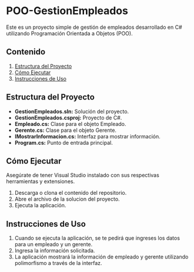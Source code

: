 # POO-GestionEmpleados

Este es un proyecto simple de gestión de empleados desarrollado en C# utilizando Programación Orientada a Objetos (POO).

## Contenido

1. [Estructura del Proyecto](#estructura-del-proyecto)
2. [Cómo Ejecutar](#cómo-ejecutar)
3. [Instrucciones de Uso](#instrucciones-de-uso)

## Estructura del Proyecto

- **GestionEmpleados.sln:** Solución del proyecto.
- **GestionEmpleados.csproj:** Proyecto de C#.
- **Empleado.cs:** Clase para el objeto Empleado.
- **Gerente.cs:** Clase para el objeto Gerente.
- **IMostrarInformacion.cs:** Interfaz para mostrar información.
- **Program.cs:** Punto de entrada principal.

## Cómo Ejecutar

Asegúrate de tener Visual Studio instalado con sus respectivas herramientas y extensiones.

1. Descarga o clona el contenido del repositorio.
2. Abre el archivo de la solucion del proyecto.
3. Ejecuta la aplicación.

## Instrucciones de Uso

1. Cuando se ejecuta la aplicación, se te pedirá que ingreses los datos para un empleado y un gerente.
2. Ingresa la información solicitada.
3. La aplicación mostrará la información de empleado y gerente utilizando polimorfismo a través de la interfaz.

